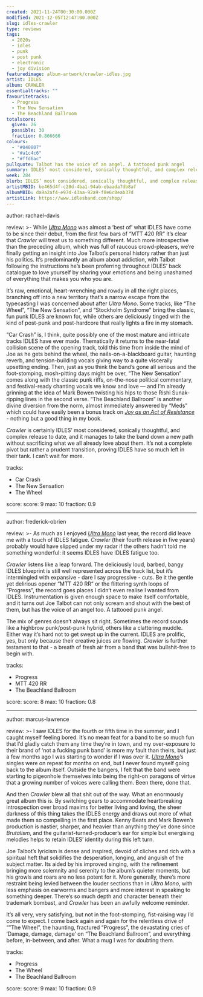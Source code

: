 ```yaml
---
created: 2021-11-24T00:30:00.000Z
modified: 2021-12-05T12:47:00.000Z
slug: idles-crawler
type: reviews
tags:
  - 2020s
  - idles
  - punk
  - post punk
  - electronic
  - joy division
featuredimage: album-artwork/crawler-idles.jpg
artist: IDLES
album: CRAWLER
essentialtracks: ""
favouritetracks:
  - Progress
  - The New Sensation
  - The Beachland Ballroom
totalscore:
  given: 26
  possible: 30
  fraction: 0.866666
colours:
  - "#040807"
  - "#a1c4c6"
  - "#ffd6ac"
pullquote: Talbot has the voice of an angel. A tattooed punk angel
summary: IDLES’ most considered, sonically thoughtful, and complex release to date, and it manages to take the band down a new path without sacrificing what we all already love about them.
week: 284
blurb: IDLES’ most considered, sonically thoughtful, and complex release to date, taking the band down a new path while preserving their strengths.
artistMBID: be465d4f-c28d-4ba1-94ab-ebaada7db8af
albumMBID: da9a2af4-e97d-43aa-92a9-f8e6c0eab37d
artistLink: https://www.idlesband.com/shop/
---
```


author: rachael-davis

review: >-
  While [_Ultra Mono_](/reviews/idles-ultra-mono/) was almost a ‘best of’ what IDLES have come to be since their debut, from the first few bars of “MTT 420 RR” it’s clear that _Crawler_ will treat us to something different. Much more introspective than the preceding album, which was full of raucous crowd-pleasers, we’re finally getting an insight into Joe Talbot’s personal history rather than just his politics. It’s predominantly an album about addiction, with Talbot following the instructions he’s been proferring throughout IDLES’ back catalogue to love yourself by sharing your emotions and being unashamed of everything that makes you who you are.

  It’s raw, emotional, heart-wrenching and rowdy in all the right places, branching off into a new territory that’s a narrow escape from the typecasting I was concerned about after _Ultra Mono_. Some tracks, like “The Wheel”, “The New Sensation”, and “Stockholm Syndrome” bring the classic, fun punk IDLES are known for, while others are deliciously tinged with the kind of post-punk and post-hardcore that really lights a fire in my stomach.

  “Car Crash” is, I think, quite possibly one of the most mature and intricate tracks IDLES have ever made. Thematically it returns to the near-fatal collision scene of the opening track, told this time from inside the mind of Joe as he gets behind the wheel, the nails-on-a-blackboard guitar, haunting reverb, and tension-building vocals giving way to a quite viscerally upsetting ending. Then, just as you think the band’s gone all serious and the foot-stomping, mosh-pitting days might be over, “The New Sensation” comes along with the classic punk riffs, on-the-nose political commentary, and festival-ready chanting vocals we know and love — and I’m already grinning at the idea of Mark Bowen twisting his hips to those Rishi Sunak-ripping lines in the second verse. “The Beachland Ballroom” is another divine diversion from the norm, almost immediately answered by “Meds” which could have easily been a bonus track on [_Joy as an Act of Resistance_](/reviews/idles-joy-as-an-act-of-resistance/) - nothing but a good thing in my book.

  _Crawler_ is certainly IDLES’ most considered, sonically thoughtful, and complex release to date, and it manages to take the band down a new path without sacrificing what we all already love about them. It’s not a complete pivot but rather a prudent transition, proving IDLES have so much left in their tank. I can’t wait for more.

tracks:
  - Car Crash
  - The New Sensation
  - The Wheel

score:
  score: 9
  max: 10
  fraction: 0.9

---

author: frederick-obrien

review: >-
  As much as I enjoyed [_Ultra Mono_](/reviews/idles-ultra-mono/) last year, the record did leave me with a touch of IDLES fatigue. _Crawler_ (their fourth release in five years) probably would have slipped under my radar if the others hadn’t told me something wonderful: it seems IDLES have IDLES fatigue too.

  _Crawler_ listens like a leap forward. The deliciously loud, barbed, bangy IDLES blueprint is still well represented across the track list, but it’s intermingled with expansive - dare I say progressive - cuts. Be it the gentle yet delirious opener “MTT 420 RR” or the flittering synth loops of “Progress”, the record goes places I didn’t even realise I wanted from IDLES. Instrumentation is given enough space to make itself comfortable, and it turns out Joe Talbot can not only scream and shout with the best of them, but has the voice of an angel too. A tattooed punk angel.

  The mix of genres doesn’t always sit right. Sometimes the record sounds like a highbrow punk/post-punk hybrid, others like a clattering muddle. Either way it’s hard not to get swept up in the current. IDLES are prolific, yes, but only because their creative juices are flowing. _Crawler_ is further testament to that - a breath of fresh air from a band that was bullshit-free to begin with.

tracks:
  - Progress
  - MTT 420 RR
  - The Beachland Ballroom

score:
  score: 8
  max: 10
  fraction: 0.8

---

author: marcus-lawrence

review: >-
  I saw IDLES for the fourth or fifth time in the summer, and I caught myself feeling bored. It’s no mean feat for a band to be so much fun that I’d gladly catch them any time they’re in town, and my over-exposure to their brand of ‘not a fucking punk band’ is more my fault than theirs, but just a few months ago I was starting to wonder if I was over it. [_Ultra Mono_](/reviews/idles-ultra-mono/)’s singles were on repeat for months on end, but I never found myself going back to the album itself. Outside the bangers, I felt that the band were starting to pigeonhole themselves into being the right-on paragons of virtue that a growing number of voices were calling them. Been there, done that.

  And then _Crawler_ blew all that shit out of the way. What an enormously great album this is. By switching gears to accommodate heartbreaking introspection over broad maxims for better living and loving, the sheer darkness of this thing takes the IDLES energy and draws out more of what made them so compelling in the first place. Kenny Beats and Mark Bowen’s production is nastier, sharper, and heavier than anything they’ve done since _Brutalism_, and the guitarist-turned-producer’s ear for simple but energising melodies helps to retain IDLES’ identity during this left turn.

  Joe Talbot’s lyricism is dense and inspired, devoid of cliches and rich with a spiritual heft that solidifies the desperation, longing, and anguish of the subject matter. Its aided by his improved singing, with the refinement bringing more solemnity and serenity to the album’s quieter moments, but his growls and roars are no less potent for it. More generally, there’s more restraint being levied between the louder sections than in _Ultra Mono_, with less emphasis on earworms and bangers and more interest in speaking to something deeper. There’s so much depth and character beneath their trademark bombast, and _Crawler_ has been an awfully welcome reminder.

  It’s all very, very satisfying, but not in the foot-stomping, fist-raising way I’d come to expect. I come back again and again for the relentless drive of “”The Wheel”, the haunting, fractured “Progress”, the devastating cries of ‘Damage, damage, damage’ on “The Beachland Ballroom”, and everything before, in-between, and after. What a mug I was for doubting them.

tracks:
  - Progress
  - The Wheel
  - The Beachland Ballroom

score:
  score: 9
  max: 10
  fraction: 0.9
